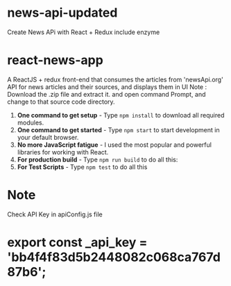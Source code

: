 # news-api-updated
Create News APi with React + Redux include enzyme

# react-news-app

A ReactJS + redux front-end that consumes the articles from 'newsApi.org' API for news articles and their sources, and displays them in UI
Note : Download the .zip file and extract it. 
      and open command Prompt, and change to that source code directory.
      
1. **One command to get setup** - Type `npm install` to download all required modules.
2. **One command to get started** - Type `npm start` to start development in your default browser.
3. **No more JavaScript fatigue** - I used the most popular and powerful libraries for working with React.
4. **For production build** - Type `npm run build` to do all this:
5. **For Test Scripts** - Type `npm test` to do all this

# Note
Check API Key in apiConfig.js file

# export const _api_key = 'bb4f4f83d5b2448082c068ca767d87b6';


